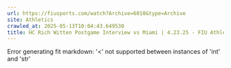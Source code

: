 ```yaml
---
url: https://fiusports.com/watch?Archive=6010&type=Archive
site: Athletics
crawled_at: 2025-05-13T10:04:43.649530
title: HC Rich Witten Postgame Interview vs Miami | 4.23.25 - FIU Athletics
---
```


Error generating fit markdown: '<' not supported between instances of 'int' and 'str'